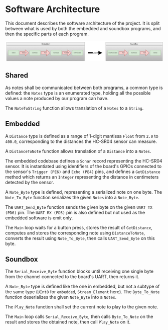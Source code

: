 Software Architecture
=====================

This document describes the software architecture of the project. It is split
between what is used by both the embedded and soundbox programs, and then the
specific parts of each program.

![./software_architecture.png](./software_architecture.png)

Shared
------

As notes shall be communicated between both programs, a common type is defined:
the `Notes` type is an enumerated type, holding all the possible values a note
produced by our program can have.

The `NoteToString` function allows translation of a `Notes` to a `String`.

Embedded
--------

A `Distance` type is defined as a range of 1-digit mantissa `Float` from `2.0`
to `400.0`, corresponding to the distances the HC-SR04 sensor can measure.

A `DistanceToNote` function allows translation of a `Distance` into a `Notes`.

The embedded codebase defines a `Sonar` record representing the HC-SR04 sensor.
It is instantiated using identifiers of the board's GPIOs connected to the
sensor's `Trigger (PE6)` and `Echo (PE4)` pins, and defines a `GetDistance`
method which returns an `Integer` representing the distance in centimeters
detected by the sensor.

A `Note_Byte` type is defined, representing a serialized note on one byte. The
`Note_To_Byte` function serializes the given `Notes` into a `Note_Byte`.

The `UART_Send_Byte` function sends the given byte on the given `UART TX (PD6)`
pin. The `UART RX (PD5)` pin is also defined but not used as the embedded
software is emit only.

The `Main` loop waits for a button press, stores the result of `GetDistance`,
computes and stores the corresponding note using `DistanceToNote`, converts the
result using `Note_To_Byte`, then calls `UART_Send_Byte` on this byte.

Soundbox
--------

The `Serial_Receive_Byte` function blocks until receiving one single byte from
the channel connected to the board's UART, then returns it.

A `Note_Byte` type is defined like the one in embedded, but not a subtype of
the same type (`UInt8` for `embedded`, `Stream_Element` here). The
`Byte_To_Note` function deserializes the given `Note_Byte` into a `Notes`.

The `Play_Note` function shall set the current note to play to the given note.

The `Main` loop calls `Serial_Receive_Byte`, then calls `Byte_To_Note` on the
result and stores the obtained note, then call `Play_Note` on it.
